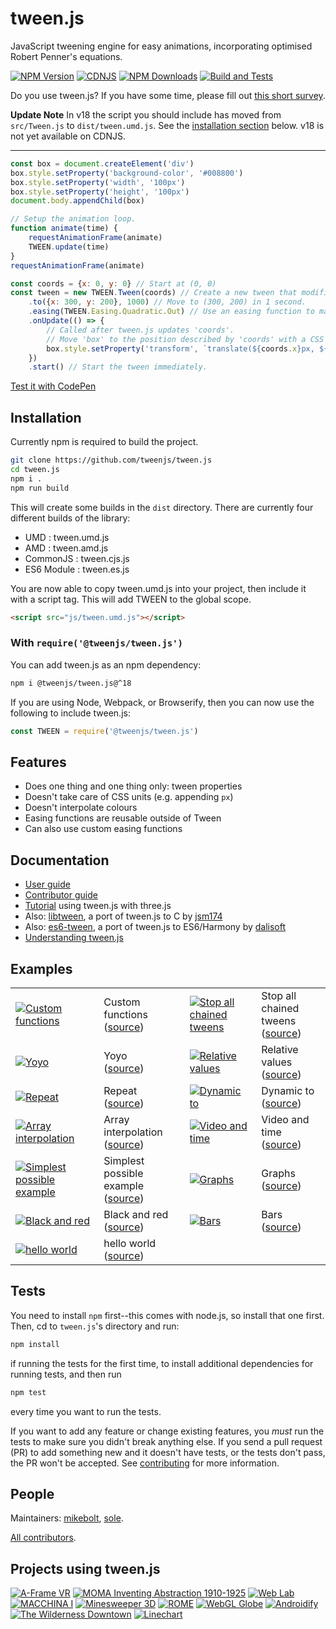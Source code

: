 # tween.js

JavaScript tweening engine for easy animations, incorporating optimised Robert Penner's equations.

[![NPM Version][npm-image]][npm-url]
[![CDNJS][cdnjs-image]][cdnjs-url]
[![NPM Downloads][downloads-image]][downloads-url]
[![Build and Tests][ci-image]][ci-url]

Do you use tween.js? If you have some time, please fill out [this short survey](https://docs.google.com/forms/d/e/1FAIpQLScJ0xnsS1m4mdXGRmGFPVd_CYi0Ah224lLYc4UP-fmakQjNHw/viewform?usp=sf_link).

**Update Note** In v18 the script you should include has moved from `src/Tween.js` to `dist/tween.umd.js`. See the [installation section](#Installation) below. v18 is not yet available on CDNJS.

---

```javascript
const box = document.createElement('div')
box.style.setProperty('background-color', '#008800')
box.style.setProperty('width', '100px')
box.style.setProperty('height', '100px')
document.body.appendChild(box)

// Setup the animation loop.
function animate(time) {
	requestAnimationFrame(animate)
	TWEEN.update(time)
}
requestAnimationFrame(animate)

const coords = {x: 0, y: 0} // Start at (0, 0)
const tween = new TWEEN.Tween(coords) // Create a new tween that modifies 'coords'.
	.to({x: 300, y: 200}, 1000) // Move to (300, 200) in 1 second.
	.easing(TWEEN.Easing.Quadratic.Out) // Use an easing function to make the animation smooth.
	.onUpdate(() => {
		// Called after tween.js updates 'coords'.
		// Move 'box' to the position described by 'coords' with a CSS translation.
		box.style.setProperty('transform', `translate(${coords.x}px, ${coords.y}px)`)
	})
	.start() // Start the tween immediately.
```

[Test it with CodePen](https://codepen.io/mikebolt/pen/zzzvZg)

## Installation

Currently npm is required to build the project.

```bash
git clone https://github.com/tweenjs/tween.js
cd tween.js
npm i .
npm run build
```

This will create some builds in the `dist` directory. There are currently four different builds of the library:

- UMD : tween.umd.js
- AMD : tween.amd.js
- CommonJS : tween.cjs.js
- ES6 Module : tween.es.js

You are now able to copy tween.umd.js into your project, then include it with
a script tag. This will add TWEEN to the global scope.

```html
<script src="js/tween.umd.js"></script>
```

### With `require('@tweenjs/tween.js')`

You can add tween.js as an npm dependency:

```bash
npm i @tweenjs/tween.js@^18
```

If you are using Node, Webpack, or Browserify, then you can now use the following to include tween.js:

```javascript
const TWEEN = require('@tweenjs/tween.js')
```

## Features

- Does one thing and one thing only: tween properties
- Doesn't take care of CSS units (e.g. appending `px`)
- Doesn't interpolate colours
- Easing functions are reusable outside of Tween
- Can also use custom easing functions

## Documentation

- [User guide](./docs/user_guide.md)
- [Contributor guide](./docs/contributor_guide.md)
- [Tutorial](http://learningthreejs.com/blog/2011/08/17/tweenjs-for-smooth-animation/) using tween.js with three.js
- Also: [libtween](https://github.com/jsm174/libtween), a port of tween.js to C by [jsm174](https://github.com/jsm174)
- Also: [es6-tween](https://github.com/tweenjs/es6-tween), a port of tween.js to ES6/Harmony by [dalisoft](https://github.com/dalisoft)
- [Understanding tween.js](https://mikebolt.me/article/understanding-tweenjs.html)

## Examples

<table>
	<tr>
		<td>
			<a href="http://tweenjs.github.io/tween.js/examples/12_graphs_custom_functions.html">
				<img src="https://tweenjs.github.io/tween.js/assets/examples/03_graphs.png" alt="Custom functions" />
			</a>
		</td>
		<td>
			Custom functions<br />
			(<a href="examples/12_graphs_custom_functions.html">source</a>)
		</td>
		<td>
			<a href="http://tweenjs.github.io/tween.js/examples/11_stop_all_chained_tweens.html">
				<img src="https://tweenjs.github.io/tween.js/assets/examples/11_stop_all_chained_tweens.png" alt="Stop all chained tweens" />
			</a>
		</td>
		<td>
			Stop all chained tweens<br />
			(<a href="examples/11_stop_all_chained_tweens.html">source</a>)
		</td>
	</tr>
	<tr>
		<td>
			<a href="http://tweenjs.github.io/tween.js/examples/10_yoyo.html">
				<img src="https://tweenjs.github.io/tween.js/assets/examples/10_yoyo.png" alt="Yoyo" />
			</a>
		</td>
		<td>
			Yoyo<br />
			(<a href="examples/10_yoyo.html">source</a>)
		</td>
		<td>
			<a href="http://tweenjs.github.io/tween.js/examples/09_relative_values.html">
				<img src="https://tweenjs.github.io/tween.js/assets/examples/09_relative.png" alt="Relative values" />
			</a>
		</td>
		<td>
			Relative values<br />
			(<a href="examples/09_relative_values.html">source</a>)
		</td>
	</tr>
	<tr>
		<td>
			<a href="http://tweenjs.github.io/tween.js/examples/08_repeat.html">
				<img src="https://tweenjs.github.io/tween.js/assets/examples/08_repeat.png" alt="Repeat" />
			</a>
		</td>
		<td>
			Repeat<br />
			(<a href="examples/08_repeat.html">source</a>)
		</td>
		<td>
			<a href="http://tweenjs.github.io/tween.js/examples/07_dynamic_to.html">
				<img src="https://tweenjs.github.io/tween.js/assets/examples/07_dynamic_to.png" alt="Dynamic to" />
			</a>
		</td>
		<td>
			Dynamic to<br />
			(<a href="examples/07_dynamic_to.html">source</a>)
		</td>
	</tr>
	<tr>
		<td>
			<a href="http://tweenjs.github.io/tween.js/examples/06_array_interpolation.html">
				<img src="https://tweenjs.github.io/tween.js/assets/examples/03_graphs.png" alt="Array interpolation" />
			</a>
		</td>
		<td>
			Array interpolation<br />
			(<a href="examples/06_array_interpolation.html">source</a>)
		</td>
		<td>
			<a href="http://tweenjs.github.io/tween.js/examples/05_video_and_time.html">
				<img src="https://tweenjs.github.io/tween.js/assets/examples/06_video_and_time.png" alt="Video and time" />
			</a>
		</td>
		<td>
			Video and time<br />
			(<a href="examples/05_video_and_time.html">source</a>)
		</td>
	</tr>
	<tr>
		<td>
			<a href="http://tweenjs.github.io/tween.js/examples/04_simplest.html">
				<img src="https://tweenjs.github.io/tween.js/assets/examples/04_simplest.png" alt="Simplest possible example" />
			</a>
		</td>
		<td>
			Simplest possible example<br />
			(<a href="examples/04_simplest.html">source</a>)
		</td>
		<td>
			<a href="http://tweenjs.github.io/tween.js/examples/03_graphs.html">
				<img src="https://tweenjs.github.io/tween.js/assets/examples/03_graphs.png" alt="Graphs" />
			</a>
		</td>
		<td>
			Graphs<br />
			(<a href="examples/03_graphs.html">source</a>)
		</td>
	</tr>
	<tr>
		<td>
			<a href="http://tweenjs.github.io/tween.js/examples/02_black_and_red.html">
				<img src="https://tweenjs.github.io/tween.js/assets/examples/02_black_and_red.png" alt="Black and red" />
			</a>
		</td>
		<td>
			Black and red<br />
			(<a href="examples/02_black_and_red.html">source</a>)
		</td>
		<td>
			<a href="http://tweenjs.github.io/tween.js/examples/01_bars.html">
				<img src="https://tweenjs.github.io/tween.js/assets/examples/01_bars.png" alt="Bars" />
			</a>
		</td>
		<td>
			Bars<br />
			(<a href="examples/01_bars.html">source</a>)
		</td>
	</tr>
	<tr>
		<td>
			<a href="http://tweenjs.github.io/tween.js/examples/00_hello_world.html">
				<img src="https://tweenjs.github.io/tween.js/assets/examples/00_hello_world.png" alt="hello world" />
			</a>
		</td>
		<td>
			hello world<br />
			(<a href="examples/00_hello_world.html">source</a>)
		</td>
	</tr>
</table>

## Tests

You need to install `npm` first--this comes with node.js, so install that one first. Then, cd to `tween.js`'s directory and run:

```bash
npm install
```

if running the tests for the first time, to install additional dependencies for running tests, and then run

```bash
npm test
```

every time you want to run the tests.

If you want to add any feature or change existing features, you _must_ run the tests to make sure you didn't break anything else. If you send a pull request (PR) to add something new and it doesn't have tests, or the tests don't pass, the PR won't be accepted. See [contributing](CONTRIBUTING.md) for more information.

## People

Maintainers: [mikebolt](https://github.com/mikebolt), [sole](https://github.com/sole).

[All contributors](http://github.com/tweenjs/tween.js/contributors).

## Projects using tween.js

[![A-Frame VR](https://tweenjs.github.io/tween.js/assets/projects/10_aframe.png)](https://aframe.io)
[![MOMA Inventing Abstraction 1910-1925](https://tweenjs.github.io/tween.js/assets/projects/09_moma.png)](http://www.moma.org/interactives/exhibitions/2012/inventingabstraction/)
[![Web Lab](https://tweenjs.github.io/tween.js/assets/projects/08_web_lab.png)](http://www.chromeweblab.com/)
[![MACCHINA I](https://tweenjs.github.io/tween.js/assets/projects/07_macchina.png)](http://5013.es/toys/macchina)
[![Minesweeper 3D](https://tweenjs.github.io/tween.js/assets/projects/06_minesweeper3d.png)](http://egraether.com/mine3d/)
[![ROME](https://tweenjs.github.io/tween.js/assets/projects/05_rome.png)](http://ro.me)
[![WebGL Globe](https://tweenjs.github.io/tween.js/assets/projects/04_webgl_globe.png)](http://data-arts.appspot.com/globe)
[![Androidify](https://tweenjs.github.io/tween.js/assets/projects/03_androidify.png)](http://www.androidify.com/)
[![The Wilderness Downtown](https://tweenjs.github.io/tween.js/assets/projects/01_wilderness.png)](http://thewildernessdowntown.com/)
[![Linechart](https://tweenjs.github.io/tween.js/assets/projects/00_linechart.png)](http://dejavis.org/linechart)

[npm-image]: https://img.shields.io/npm/v/@tweenjs/tween.js.svg
[npm-url]: https://npmjs.org/package/@tweenjs/tween.js
[downloads-image]: https://img.shields.io/npm/dm/@tweenjs/tween.js.svg
[downloads-url]: https://npmjs.org/package/@tweenjs/tween.js
[ci-image]: https://github.com/tweenjs/tween.js/workflows/build%20and%20tests/badge.svg?branch=master
[ci-url]: https://github.com/tweenjs/tween.js/actions
[cdnjs-image]: https://img.shields.io/cdnjs/v/tween.js.svg
[cdnjs-url]: https://cdnjs.com/libraries/tween.js
